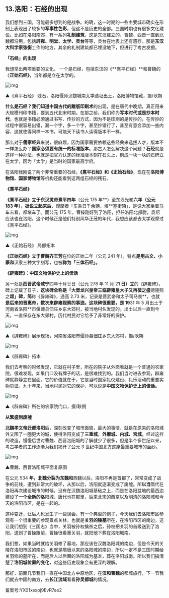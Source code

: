 ## 13.洛阳：石经的出现
我们想到三国，可能最多想到的是战争。的确，这一时期的一些主要城市确实在形制上表现出了较多的**军事性色彩**，但这不是历史的全部。三国时期也有很多文化建设。比如在洛阳南郊，有一系列**礼制建筑**，这是东汉建立的，曹魏、西晋一直到北魏都沿用，包括**辟雍、明堂、太学、灵台**等等，灵台在地表上还有遗存，那是**东汉大科学家张衡**工作的地方，其余的礼制建筑都已埋没地下，但进行了考古发掘。


**「石经」的出现**


我想举出两项重要的文化， 一个是石经，包括东汉的《**熹平石经》**和曹魏的《**正始石经》**，当年都是立在太学的。


![img](https://pic2.zhimg.com/v2-4467669d14f367fb5b4101d8fcde73f4.webp)

▲《熹平石经》 残石，洛阳偃师汉魏城南太学遗址出土，洛阳博物馆藏，摄/耿朔


**什么是石经？**我们知道中国古代的**雕版印刷术**的出现，是在唐代中晚期，真正用来大规模刊印书籍，要到五代北宋时期。在那之前，我们称为**写本时代或是抄本时代**，也就是书籍必须通过书写、传抄的方式，因为不是印刷的是传抄的，在传抄的过程中很容易出错，漏一个字，多一个字，甚至抄错行了，甚至有意会添加一些内容，这就使得同样一本书，可能天下读书人读得版本不一样。


那么对于**儒家经典**来说，很麻烦，因为国家需要依赖这些经典来选拔人才，版本不一样怎么办？**国家必须要有统一的标准版本**。那古人怎么解决这个问题？**石经**就是这样一种办法，也就是把官方认定的标准版本刻在石头上，刻成一块一块的石碑立在太学，因为「太学」是当时的国家最高学府。


在洛阳我刚说了两个非常重要的石经，**《熹平石经》和《正始石经》**，现在在**洛阳博物馆、国家博物馆**等机构还能看到这两组石经的残石。


**《熹平石经》**


**《熹平石经》**立于**东汉灵帝熹平四年**（公元 175 年**）至东汉光和**六年（公元 183 年），据说立起来后**，观摩者「车乘日千余辆，填**塞街陌」，是说大家坐着马车去看，都堵车了。而公元 175 年，曹操刚好到了洛阳，担任洛阳北部尉，袁绍应该也在洛阳，这个时候正是他们特别风华正茂的年代，我想应该都去太学观摩过《熹平石经》。


![img](https://pic4.zhimg.com/v2-af6d204de355b3953f66ae69d8c344f8.webp)

▲《正始石经》 局部拓本


**《正始石经》**立于**曹魏齐王芳**在位的正始二年（公元 241 年），特点**是用古文、小篆和**汉隶三种文字刻写，也被**称为「三体石经」。**


**《辟雍碑》：中国文物保护史上的佳话**


另一处是**西晋武帝咸宁**四年十月廿日（公元 278 年 11 月 2**1 日）立**的《辟雍碑》，碑上记载了日子，**这块碑全称是「大晋龙兴皇帝三临辟雍皇大子又再莅之盛**德隆熙之**颂」碑，简**称《辟雍碑》，通高 2.73 米，记录是晋武帝和太子司马衷**，也就**是后来的晋惠帝，数次来辟雍视察的事迹。这块碑很重要，是 19**31 年 5 月出土于河南省洛阳**市偃师县佃庄乡东大郊村，被当地村名发现的。出土以后一直到今天，一直保存在东大郊村，历代村民对它给予了非常好的保护。


![img](https://pic1.zhimg.com/v2-ded3d36e175b8d9eea886f95fd3fb16c.webp)

▲《辟雍碑》展示现场，河南省洛阳市偃师县佃庄乡东大郊村，摄/耿朔


![img](https://pic1.zhimg.com/v2-27d8843af38c30e3a006a34888f03648.webp)

▲《辟雍碑》拓本


我们去考察的时候发现，它就在村子里，所在的院子从外面看就是一个普通的农家院，很难发现，如果门口没有牌子的话，是很难找到的。我们当时进去参观，辟雍碑就静静立在里面。它的价值就在于，它是当时国家礼仪建设、礼乐活动的重要实物见证。九十年来，当地村民对它的保护，可以说是**中国文物保护史上的佳话。**


![img](https://pic1.zhimg.com/v2-1dff6eea70a06e17f065046ed1c21c6d.webp)

▲《辟雍碑》所在的农家院门口，摄/耿朔


**从繁盛到废墟**


**北魏孝文帝迁都洛阳**后，深刻改变了城市面貌，最大的事情，就是在原来的洛阳城外又围了一圈更大的城，使得洛阳变成了**三重城**，**外廓城、内城、宫城**，经过这样的改造，慢慢后世对曹魏、西晋洛阳城的了解就少了很多，但是半个多世纪以来，考古学者的工作逐渐为我们揭开了公元 3 世纪中国北方这座最重要城市的面纱。


![img](https://pic1.zhimg.com/v2-a2cee99736ba421913ec3b02777456a1.webp)

▲曹魏、西晋洛阳城平面复原图


在公元 534 **年，北魏分裂为东魏和**西魏以后，洛阳不再是首都了，常常变成了战争的前线，遭到非常大的破坏，从那以后，洛阳就逐渐变成了废墟。所**以当**隋代在洛阳再次建设城市的时候，没有在汉魏洛阳城基础之上，而是在洛阳盆地的最西边建设了**一个全新的洛**阳城，唐代也在那里，后来北宋的西京以及明清的洛阳城和今天的洛阳市区，是在一起的。


这种变迁，让后人也发生了一些误会。有一个典型的例子，今天我们去洛阳市区参观有一个很重要的参观景点关林，也就是**关羽的陵墓**所在，在洛阳市区的南边。这让我们想到《三国志》当中，关羽被孙权擒杀之后，孙权把关羽的首级送到了洛阳，送到了曹操跟前，曹操很看重关羽，就把他下葬在洛阳城南。


我们想，如果当时就给关羽修了墓地，那应该在汉魏洛阳城的南边，但是今天的关陵在洛阳市区的南边，也就是隋唐以来的洛阳城的南边，所以一定不是三国时期给关羽修的墓所在，而是后人以后面的洛阳城为基准，葬在洛阳城南。所以我们搞清楚了**洛阳城位置的变化**，对这些历史现象会有更深的理解。


那好，前面几节我们一直在中国北方中原地区，在**汉和曹魏**的都城旅行，下一节我们就去中国的南方，去**长江流域**看看**孙吴都城**的情况。


备案号:YX01xexpj9EvR7ae2

